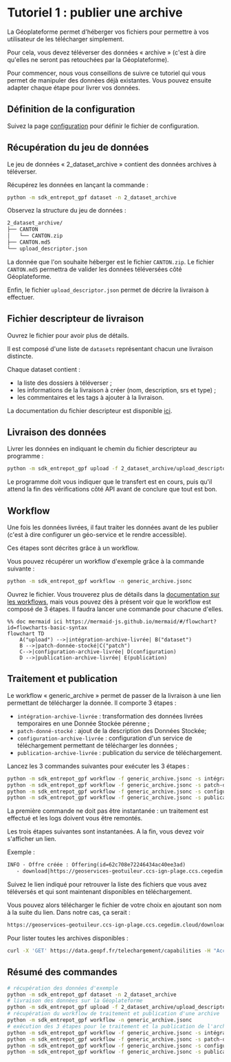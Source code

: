 # Tutoriel 1 : publier une archive

La Géoplateforme permet d'héberger vos fichiers pour permettre à vos utilisateur de les télécharger simplement.

Pour cela, vous devez téléverser des données « archive » (c'est à dire qu'elles ne seront pas retouchées par la Géoplateforme).

Pour commencer, nous vous conseillons de suivre ce tutoriel qui vous permet de manipuler des données déjà existantes. Vous pouvez ensuite adapter chaque étape pour livrer vos données.

## Définition de la configuration

Suivez la page [configuration](configuration.md) pour définir le fichier de configuration.

## Récupération du jeu de données

Le jeu de données « 2_dataset_archive » contient des données archives à téléverser.

Récupérez les données en lançant la commande :

```sh
python -m sdk_entrepot_gpf dataset -n 2_dataset_archive
```

Observez la structure du jeu de données :

```txt
2_dataset_archive/
├── CANTON
│   └── CANTON.zip
├── CANTON.md5
└── upload_descriptor.json
```

La donnée que l'on souhaite héberger est le fichier `CANTON.zip`. Le fichier `CANTON.md5` permettra de valider les données téléversées côté Géoplateforme.

Enfin, le fichier `upload_descriptor.json` permet de décrire la livraison à effectuer.

## Fichier descripteur de livraison

Ouvrez le fichier pour avoir plus de détails.

Il est composé d'une liste de `datasets` représentant chacun une livraison distincte.

Chaque dataset contient :

* la liste des dossiers à téléverser ;
* les informations de la livraison à créer (nom, description, srs et type) ;
* les commentaires et les tags à ajouter à la livraison.

La documentation du fichier descripteur est disponible [ici](upload_descriptor.md).

## Livraison des données

Livrer les données en indiquant le chemin du fichier descripteur au programme :

```sh
python -m sdk_entrepot_gpf upload -f 2_dataset_archive/upload_descriptor.json
```

Le programme doit vous indiquer que le transfert est en cours, puis qu'il attend la fin des vérifications côté API avant de conclure que tout est bon.

## Workflow

Une fois les données livrées, il faut traiter les données avant de les publier (c'est à dire configurer un géo-service et le rendre accessible).

Ces étapes sont décrites grâce à un workflow.

Vous pouvez récupérer un workflow d'exemple grâce à la commande suivante :

```sh
python -m sdk_entrepot_gpf workflow -n generic_archive.jsonc
```

Ouvrez le fichier. Vous trouverez plus de détails dans la [documentation sur les workflows](workflow.md), mais vous pouvez dès à présent voir que le workflow est composé de 3 étapes. Il faudra lancer une commande pour chacune d'elles.

```mermaid
%% doc mermaid ici https://mermaid-js.github.io/mermaid/#/flowchart?id=flowcharts-basic-syntax
flowchart TD
    A("upload") -->|intégration-archive-livrée| B("dataset")
    B -->|patch-donnée-stocké|C("patch")
    C-->|configuration-archive-livrée| D(configuration)
    D -->|publication-archive-livrée| E(publication)
```

## Traitement et publication

Le workflow « generic_archive » permet de passer de la livraison à une lien permettant de télécharger la donnée. Il comporte 3 étapes :

* `intégration-archive-livrée` : transformation des données livrées temporaires en une Donnée Stockée pérenne ;
* `patch-donné-stocké` : ajout de la description des Données Stockée;
* `configuration-archive-livrée` : configuration d'un service de téléchargement permettant de télécharger les données ;
* `publication-archive-livrée` : publication du service de téléchargement.

Lancez les 3 commandes suivantes pour exécuter les 3 étapes :

```sh
python -m sdk_entrepot_gpf workflow -f generic_archive.jsonc -s intégration-archive-livrée
python -m sdk_entrepot_gpf workflow -f generic_archive.jsonc -s patch-donnée-stocké
python -m sdk_entrepot_gpf workflow -f generic_archive.jsonc -s configuration-archive-livrée
python -m sdk_entrepot_gpf workflow -f generic_archive.jsonc -s publication-archive-livrée
```

La première commande ne doit pas être instantanée : un traitement est effectué et les logs doivent vous être remontés.

Les trois étapes suivantes sont instantanées. A la fin, vous devez voir s'afficher un lien.

Exemple :

```txt
INFO - Offre créée : Offering(id=62c708e72246434ac40ee3ad)
   - download|https://geoservices-geotuileur.ccs-ign-plage.ccs.cegedim.cloud/download/plage/archive
```

Suivez le lien indiqué pour retrouver la liste des fichiers que vous avez téléversés et qui sont maintenant disponibles en téléchargement.

Vous pouvez alors télécharger le fichier de votre choix en ajoutant son nom à la suite du lien. Dans notre cas, ça serait :

```txt
https://geoservices-geotuileur.ccs-ign-plage.ccs.cegedim.cloud/download/plage/archive/CANTON.zip
```

Pour lister toutes les archives disponibles :

```sh
curl -X 'GET' https://data.geopf.fr/telechargement/capabilities -H "Accept: application/json"
```

## Résumé des commandes

```sh
# récupération des données d'exemple
python -m sdk_entrepot_gpf dataset -n 2_dataset_archive
# livraison des données sur la Géoplateforme
python -m sdk_entrepot_gpf upload -f 2_dataset_archive/upload_descriptor.json
# récupération du workflow de traitement et publication d'une archive
python -m sdk_entrepot_gpf workflow -n generic_archive.jsonc
# exécution des 3 étapes pour le traitement et la publication de l'archive
python -m sdk_entrepot_gpf workflow -f generic_archive.jsonc -s intégration-archive-livrée
python -m sdk_entrepot_gpf workflow -f generic_archive.jsonc -s patch-donnée-stocké
python -m sdk_entrepot_gpf workflow -f generic_archive.jsonc -s configuration-archive-livrée
python -m sdk_entrepot_gpf workflow -f generic_archive.jsonc -s publication-archive-livrée
```
